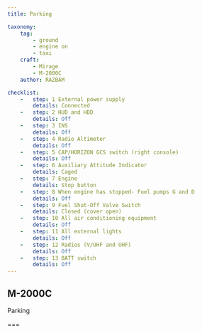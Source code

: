 ```yaml
---
title: Parking

taxonomy:
    tag:
        - ground
        - engine on
        - taxi
    craft:
        - Mirage
        - M-2000C
    author: RAZBAM

checklist:
    -   step: 1 External power supply 
        details: Connected 
    -   step: 2 HUD and HDD 
        details: Off 
    -   step: 3 INS 
        details: Off 
    -   step: 4 Radio Altimeter 
        details: Off 
    -   step: 5 CAP/HORIZON GCS switch (right console) 
        details: Off 
    -   step: 6 Auxiliary Attitude Indicator 
        details: Caged 
    -   step: 7 Engine 
        details: Stop button 
    -   step: 8 When engine has stopped- Fuel pumps G and D 
        details: Off 
    -   step: 9 Fuel Shut-Off Valve Switch 
        details: Closed (cover open) 
    -   step: 10 All air conditioning equipment 
        details: Off 
    -   step: 11 All external lights 
        details: Off 
    -   step: 12 Radios (V/UHF and UHF) 
        details: Off 
    -   step: 13 BATT switch 
        details: Off
---
```


## M-2000C 
Parking

===

